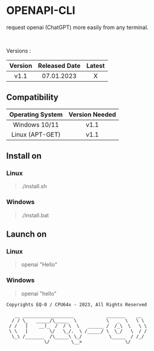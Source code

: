 # OPENAPI-CLI

request openai (ChatGPT) more easily from any terminal.  

<br>

Versions : 

| Version | Released Date | Latest |
| :---:   | :---:         | :----: |
| v1.1    | 07.01.2023    |  X     |

## Compatibility

| Operating System | Version Needed |
| :---:            | :---:          |
| Windows 10/11    | v1.1           |
| Linux (APT-GET)  | v1.1    |

## Install on 
### Linux
> ./install.sh
### Windows
> ./install.bat

## Launch on
### Linux
> openai "Hello"
### Windows
> openai "hello"   

```text
Copyrights EQ-0 / CPU64x - 2023, All Rights Reserved

   __ ___________________            _______    __   
  / / \_   _____/\_____  \           \   _  \   \ \  
 / /   |    __)_  /  / \  \   ______ /  /_\  \   \ \ 
 \ \   |        \/   \_/.  \ /_____/ \  \_/   \  / / 
  \_\ /_______  /\_____\ \_/          \_____  / /_/  
              \/        \__>                \/       
```
